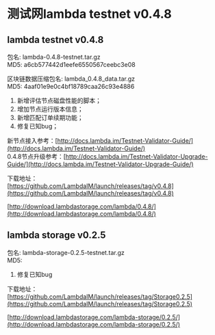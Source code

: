 # 测试网lambda testnet v0.4.8 

## lambda testnet v0.4.8

包名: lambda-0.4.8-testnet.tar.gz  
MD5: a6cb577442d1eefe6550567ceebc3e08

区块链数据压缩包名: lambda_0.4.8_data.tar.gz  
MD5: 4aaf01e9e0c4bf18789caa26c93e4886
  
1. 新增评估节点磁盘性能的脚本；  
2. 增加节点运行版本信息；
3. 新增匹配订单续期功能；
4. 修复已知bug；


新节点接入参考：[http://docs.lambda.im/Testnet-Validator-Guide/](http://docs.lambda.im/Testnet-Validator-Guide/)  
0.4.8节点升级参考：[http://docs.lambda.im/Testnet-Validator-Upgrade-Guide/](http://docs.lambda.im/Testnet-Validator-Upgrade-Guide/)

下载地址：  
[https://github.com/LambdaIM/launch/releases/tag/v0.4.8](https://github.com/LambdaIM/launch/releases/tag/v0.4.8)

[http://download.lambdastorage.com/lambda/0.4.8/](http://download.lambdastorage.com/lambda/0.4.8/)

## lambda storage v0.2.5
包名: lambda-storage-0.2.5-testnet.tar.gz  
MD5: 

1. 修复已知bug

下载地址： 
[https://github.com/LambdaIM/launch/releases/tag/Storage0.2.5](https://github.com/LambdaIM/launch/releases/tag/Storage0.2.5)

[http://download.lambdastorage.com/lambda-storage/0.2.5/](http://download.lambdastorage.com/lambda-storage/0.2.5/)